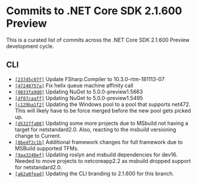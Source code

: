 # Commits to .NET Core SDK 2.1.600 Preview

This is a curated list of commits across the .NET Core SDK 2.1.600 Preview development cycle.

## CLI

* [`[237d5c07f]`](https://github.com/dotnet/cli/commit/237d5c07f) Update FSharp.Compiler to 10.3.0-rtm-181113-07
* [`[47248757a]`](https://github.com/dotnet/cli/commit/47248757a) Fix helix queue machine affinity call
* [`[9033fa9d0]`](https://github.com/dotnet/cli/commit/9033fa9d0) Updating NuGet to 5.0.0-preview1.5663
* [`[df07caaff]`](https://github.com/dotnet/cli/commit/df07caaff) Updating NuGet to 5.0.0-preview1.5495
* [`[c129ba1f2]`](https://github.com/dotnet/cli/commit/c129ba1f2) Updating the Windows pool to a pool that supports net472. This will likely have to be force merged before the new pool gets picked up.
* [`[d5327fa08]`](https://github.com/dotnet/cli/commit/d5327fa08) Updating some more projects due to MSbuild not having a target for netstandard2.0. Also, reacting to the msbuild versioning change to Current.
* [`[8bedf2c1b]`](https://github.com/dotnet/cli/commit/8bedf2c1b) Additional framework changes for full framework due to MSBuild supported TFMs.
* [`[9aa3248ef]`](https://github.com/dotnet/cli/commit/9aa3248ef) Updating roslyn and msbuild dependencies for dev16. Needed to move projects to netcoreapp2.2 as msbuild dropped support for netstandard2.0.
* [`[a62a0fead]`](https://github.com/dotnet/cli/commit/a62a0fead) Updating the CLI branding to 2.1.600 for this branch.